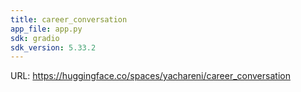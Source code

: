 ```yaml
---
title: career_conversation
app_file: app.py
sdk: gradio
sdk_version: 5.33.2
---
```


URL: https://huggingface.co/spaces/yachareni/career_conversation